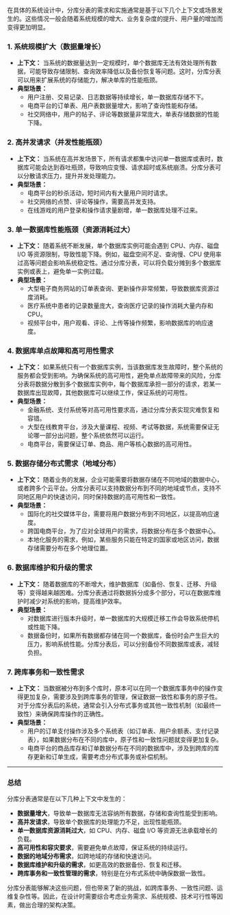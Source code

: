 在具体的系统设计中，分库分表的需求和实施通常是基于以下几个上下文或场景发生的。这些情况一般会随着系统规模的增大、业务复杂度的提升、用户量的增加而变得更加明显。

### **1. 系统规模扩大（数据量增长）**

- **上下文：** 当系统的数据量达到一定规模时，单个数据库无法有效处理所有数据，可能导致存储限制、查询效率降低以及备份恢复等问题。这时，分库分表可以用来扩展系统的存储能力，解决单库的性能瓶颈。
- **典型场景：**
    - 用户注册、交易记录、日志数据等持续增长，单一数据库存储不下。
    - 电商平台的订单表、用户表数据量增大，影响了查询性能和存储。
    - 社交网络中，用户的帖子、评论等数据量非常庞大，单表存储数据的性能下降。

### **2. 高并发请求（并发性能瓶颈）**

- **上下文：** 当系统在高并发场景下，所有请求都集中访问单一数据库或表时，数据库可能会达到吞吐瓶颈，导致响应变慢、请求超时或系统崩溃。分库分表可以分散请求压力，提升并发处理能力。
- **典型场景：**
    - 电商平台的秒杀活动，短时间内有大量用户同时请求。
    - 社交网络的点赞、评论等操作，需要高并发支持。
    - 在线游戏的用户登录和操作请求量剧增，单一数据库处理不过来。

### **3. 单一数据库性能瓶颈（资源消耗过大）**

- **上下文：** 随着系统不断发展，单个数据库实例可能会遇到 CPU、内存、磁盘 I/O 等资源限制，导致性能下降。例如，磁盘空间不足、查询慢、CPU 使用率过高等问题会影响系统稳定性。通过分库分表，可以将负载分摊到多个数据库实例或表上，避免单一实例过载。
- **典型场景：**
    - 大型电子商务网站的订单表查询、更新操作非常频繁，导致数据库资源过度消耗。
    - 医疗系统中患者的记录数量庞大，查询医疗记录的操作消耗大量内存和 CPU。
    - 视频平台中，用户观看、评论、上传等操作频繁，影响数据库的响应速度。

### **4. 数据库单点故障和高可用性需求**

- **上下文：** 如果系统只有一个数据库实例，当该数据库发生故障时，整个系统的服务都会受到影响。为确保系统的高可用性，避免单点故障带来的风险，分库分表将数据分散到多个数据库实例中，每个数据库承担一部分的请求，若某一数据库出现故障，其他数据库可以继续工作，保证系统的可用性。
- **典型场景：**
    - 金融系统、支付系统等对高可用性要求高，通过分库分表实现灾难恢复和容错。
    - 大型在线教育平台，涉及大量课程、视频、考试等数据，系统需要保证无论哪一部分出问题，整个系统依然可以运行。
    - 电商平台，需要保证订单、商品、用户等核心数据的高可用性。

### **5. 数据存储分布式需求（地域分布）**

- **上下文：** 随着业务的发展，企业可能需要将数据存储在不同地域的数据中心，或者跨多个云平台。分库分表可以支持数据分布到不同的地域或节点，支持不同地区用户的快速访问，同时保持数据的高可用性和一致性。
- **典型场景：**
    - 国际化的社交媒体平台，需要将用户数据分布到不同地区，以提高响应速度。
    - 跨国电商平台，为了应对全球用户的需求，将数据分布在多个数据中心。
    - 本地化服务的需求，例如，某些服务只能在特定的国家或地区访问，数据存储需要分布在多个地理位置。

### **6. 数据库维护和升级的需求**

- **上下文：** 随着数据库的不断增大，维护数据库（如备份、恢复、迁移、升级等）变得越来越困难。分库分表通过将数据拆分成多个部分，可以在数据库维护时减少对系统的影响，提高维护效率。
- **典型场景：**
    - 对数据库进行版本升级时，单一数据库的大规模迁移工作会导致系统停机或性能下降。
    - 数据备份时，如果所有数据都存储在同一个数据库，备份时会产生巨大的压力，影响系统性能。分库分表后，可以分别备份不同数据库或表，减轻负担。

### **7. 跨库事务和一致性需求**

- **上下文：** 当数据被分布到多个库时，原本可以在同一个数据库事务中的操作变得更加复杂，需要涉及到跨库事务的管理，保证数据一致性和事务的原子性。对于分库分表后的系统，通常会引入分布式事务或其他一致性机制（如最终一致性）来确保跨库操作的正确性。
- **典型场景：**
    - 用户的订单支付操作涉及多个系统表（如订单表、用户余额表、支付记录表），如果数据分布在不同的库中，原子性和一致性问题就变得更加复杂。
    - 电商平台的商品库存和订单数据分布在不同的数据库中，涉及到跨库的库存更新和订单生成，需要考虑分布式事务或补偿机制。

---

### **总结**

分库分表通常是在以下几种上下文中发生的：

- **数据量增大**，导致单一数据库无法容纳所有数据，存储和查询性能受到影响。
- **高并发请求**，导致单个数据库的处理能力不足，出现性能瓶颈。
- **单一数据库资源消耗过大**，如 CPU、内存、磁盘 I/O 等资源无法承载增长的负载。
- **高可用性和容灾要求**，需要避免单点故障，保证系统的持续运行。
- **数据的地域分布需求**，如跨地域的存储和快速访问。
- **数据库维护和升级的需求**，如更高效的数据备份、恢复和迁移。
- **跨库事务和一致性管理的需求**，特别是在分布式系统中确保数据一致性。

分库分表能够解决这些问题，但也带来了新的挑战，如跨库事务、一致性问题、运维复杂性等。因此，在设计时需要综合考虑业务需求、系统规模、技术可行性等因素，做出合理的架构决策。